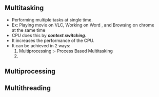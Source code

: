 ## Multitasking

- Performing multiple tasks at single time.
- Ex: Playing movie on VLC, Working on Word , and Browsing on chrome at the same time
- CPU does this by ***context switching***.
- It increases the performance of the CPU.
- It can be achieved in 2 ways:
	1. Multiprocessing :- Process Based Multitasking
	2. 
## Multiprocessing

## Multithreading
